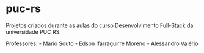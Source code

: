 # puc-rs
Projetos criados durante as aulas do curso Desenvolvimento Full-Stack da universidade PUC RS.
   
Professores:
    - Mario Souto
    - Edson Ifarraguirre Moreno
    - Alessandro Valério